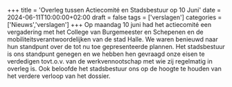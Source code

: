 +++
title = 'Overleg tussen Actiecomité en Stadsbestuur op 10 Juni'
date = 2024-06-11T10:00:00+02:00
draft = false
tags = ['verslagen']
categories = ['Nieuws','verslagen']
+++
Op maandag 10 juni had het actiecomité een vergadering met het College van Burgemeester en Schepenen en de mobiliteitsverantwoordelijken van de stad Halle. We waren benieuwd naar hun standpunt over de tot nu toe gepresenteerde plannen. Het stadsbestuur is ons standpunt genegen en we hebben hen gevraagd onze eisen te verdedigen tovt.o.v. van de werkvennootschap met wie zij regelmatig in overleg is.  Ook  beloofde  het stadsbestuur ons op de hoogte te houden van het verdere verloop van het dossier.